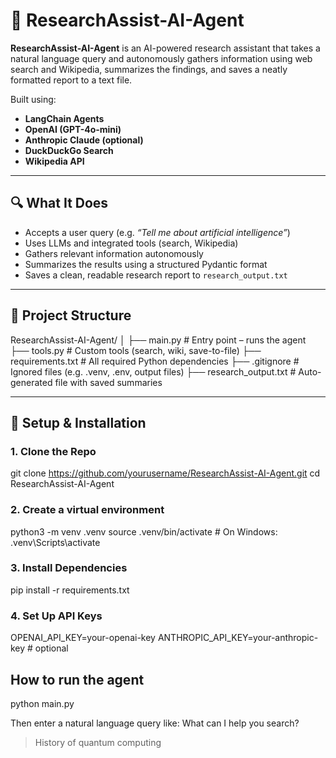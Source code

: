 # 🧠 ResearchAssist-AI-Agent

**ResearchAssist-AI-Agent** is an AI-powered research assistant that takes a natural language query and autonomously gathers information using web search and Wikipedia, summarizes the findings, and saves a neatly formatted report to a text file.

Built using:
- **LangChain Agents**
- **OpenAI (GPT-4o-mini)**
- **Anthropic Claude (optional)**
- **DuckDuckGo Search**
- **Wikipedia API**

---

## 🔍 What It Does

- Accepts a user query (e.g. *“Tell me about artificial intelligence”*)
- Uses LLMs and integrated tools (search, Wikipedia)
- Gathers relevant information autonomously
- Summarizes the results using a structured Pydantic format
- Saves a clean, readable research report to `research_output.txt`

---

## 📂 Project Structure

ResearchAssist-AI-Agent/
│
├── main.py # Entry point – runs the agent
├── tools.py # Custom tools (search, wiki, save-to-file)
├── requirements.txt # All required Python dependencies
├── .gitignore # Ignored files (e.g. .venv, .env, output files)
├── research_output.txt # Auto-generated file with saved summaries


---

## 🚀 Setup & Installation

### 1. Clone the Repo

git clone https://github.com/yourusername/ResearchAssist-AI-Agent.git
cd ResearchAssist-AI-Agent



### 2. Create a virtual environment
python3 -m venv .venv
source .venv/bin/activate   # On Windows: .venv\Scripts\activate


### 3. Install Dependencies
pip install -r requirements.txt


### 4. Set Up API Keys
OPENAI_API_KEY=your-openai-key
ANTHROPIC_API_KEY=your-anthropic-key   # optional


## How to run the agent
python main.py

Then enter a natural language query like:
What can I help you search?
> History of quantum computing
